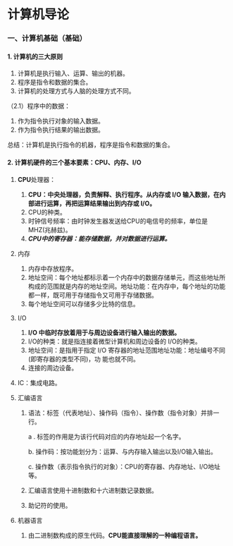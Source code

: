 # 计算机导论

### 一、计算机基础（基础）

#### 1. 计算机的三大原则

1. 计算机是执行输入、运算、输出的机器。
2. 程序是指令和数据的集合。
3. 计算机的处理方式与人脑的处理方式不同。

（2.1）程序中的数据：

1. 作为指令执行对象的输入数据。
2. 作为指令执行结果的输出数据。

 总结：计算机是执行指令的机器，程序是指令和数据的集合。

#### 2. 计算机硬件的三个基本要素：CPU、内存、I/O

1. **CPU**处理器：

   1. **CPU：中央处理器，负责解释、执行程序。从内存或 I/O 输入数据，在内部进行运算，再把运算结果输出到内存或 I/O。**
   2. CPU的种类。
   3. 时钟信号频率：由时钟发生器发送给CPU的电信号的频率，单位是MHZ(兆赫兹)。
   4. ***CPU中的寄存器：能存储数据，并对数据进行运算。***

2. 内存

   1. 内存中存放程序。
   2. 地址空间：每个地址都标示着一个内存中的数据存储单元，而这些地址所构成的范围就是内存的地址空间。地址功能：在内存中，每个地址的功能都一样，既可用于存储指令又可用于存储数据。
   3. 每个地址空间可以存储多少比特的信息。

3. I/O

   1. **I/O 中临时存放着用于与周边设备进行输入输出的数据。**
   2. I/O的种类：就是指连接着微型计算机和周边设备的 I/O的种类。
   3. 地址空间：是指用于指定 I/O 寄存器的地址范围地址功能：地址编号不同(即寄存器的类型不同)，功
      能也就不同。
   4. 连接的周边设备。

4. IC：集成电路。

5. 汇编语言

   1. 语法：标签（代表地址）、操作码（指令）、操作数（指令对象）并排一行。

      a . 标签的作用是为该行代码对应的内存地址起一个名字。

      b. 操作码：按功能划分为：运算、与内存输入输出以及I/O输入输出。

      c. 操作数（表示指令执行的对象）：CPU的寄存器、内存地址、I/O地址等。

   2. 汇编语言使用十进制数和十六进制数记录数据。

   3. 助记符的使用。

6. 机器语言

   1. 由二进制数构成的原生代码。**CPU能直接理解的一种编程语言。**





